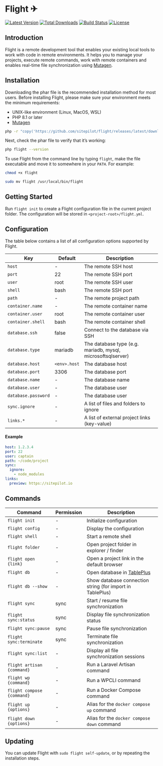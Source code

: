 # Flight ✈

<a href="https://github.com/sitepilot/flight/releases"><img src="https://img.shields.io/github/v/release/sitepilot/flight" alt="Latest Version"></a>
<a href="https://github.com/sitepilot/flight/releases"><img src="https://img.shields.io/github/downloads/sitepilot/flight/total" alt="Total Downloads"></a>
<a href="https://github.com/sitepilot/flight/actions"><img src="https://img.shields.io/github/actions/workflow/status/sitepilot/flight/tests.yml" alt="Build Status"></a>
<a href="https://github.com/sitepilot/flight"><img src="https://img.shields.io/github/license/sitepilot/flight" alt="License"></a>

## Introduction

Flight is a remote development tool that enables your existing local tools to work with code in remote environments. It
helps you to manage your projects, execute remote commands, work with remote containers and enables real-time file
synchronization using [Mutagen](https://mutagen.io).

## Installation

Downloading the phar file is the recommended installation method for most users. Before installing Flight, please make
sure your environment meets the minimum requirements:

* UNIX-like environment (Linux, MacOS, WSL)
* PHP 8.1 or later
* [Mutagen](https://mutagen.io/)

```bash
php -r "copy('https://github.com/sitepilot/flight/releases/latest/download/flight', 'flight');"
```

Next, check the phar file to verify that it’s working:

```bash
php flight --version
```

To use Flight from the command line by typing `flight`, make the file executable and move it to somewhere in
your `PATH`. For example:

```bash
chmod +x flight
```

```bash
sudo mv flight /usr/local/bin/flight
```

## Getting Started

Run `flight init` to create a Flight configuration file in the current project folder. The configuration will be stored
in `<project-root>/flight.yml`.

## Configuration

The table below contains a list of all configuration options supported by Flight.

| Key                 | Default      | Description                                                 |
|---------------------|--------------|-------------------------------------------------------------|
| `host`              | -            | The remote SSH host                                         |
| `port`              | 22           | The remote SSH port                                         |
| `user`              | root         | The remote SSH user                                         |
| `shell`             | bash         | The remote SSH port                                         |
| `path`              | -            | The remote project path                                     | 
| `container.name`    | -            | The remote container name                                   |
| `container.user`    | root         | The remote container user                                   |
| `container.shell`   | bash         | The remote container shell                                  |
| `database.ssh`      | false        | Connect to the database via SSH                             |
| `database.type`     | mariadb      | The database type (e.g. mariadb, mysql, microsoftsqlserver) |
| `database.host`     | `<env>.host` | The database host                                           |
| `database.port`     | 3306         | The database port                                           |
| `database.name`     | -            | The database name                                           |
| `database.user`     | -            | The database user                                           |
| `database.password` | -            | The database user                                           |
| `sync.ignore`       | -            | A list of files and folders to ignore                       |
| `links.*`           | -            | A list of external project links (key-value)                |

#### Example

```yaml
host: 1.2.3.4
port: 22
user: captain
path: ~/code/project
sync:
  ignore:
    - node_modules
links:
  preview: https://sitepilot.io
```

## Commands

| Command                    | Permission | Description                                               |
|----------------------------|------------|-----------------------------------------------------------|
| `flight init`              | -          | Initialize configuration                                  |
| `flight config`            | -          | Display the configuration                                 |
| `flight shell`             | -          | Start a remote shell                                      |
| `flight folder`            | -          | Open project folder in explorer / finder                  |
| `flight open {link}`       | -          | Open a project link in the default browser                |
| `flight db`                | -          | Open database in [TablePlus](https://tableplus.com/)      |
| `flight db --show`         | -          | Show database connection string (for import in TablePlus) |
| `flight sync`              | sync       | Start / resume file synchronization                       |
| `flight sync:status`       | sync       | Display file synchronization status                       |
| `flight sync:pause`        | sync       | Pause file synchronization                                |
| `flight sync:terminate`    | sync       | Terminate file synchronization                            |
| `flight sync:list`         | -          | Display all file synchronization sessions                 |
| `flight artisan {command}` | -          | Run a Laravel Artisan command                             |
| `flight wp {command}`      | -          | Run a WPCLI command                                       |
| `flight compose {command}` | -          | Run a Docker Compose command                              |
| `flight up {options}`      | -          | Alias for the `docker compose up` command                 |
| `flight down {options}`    | -          | Alias for the `docker compose down` command               |

## Updating

You can update Flight with `sudo flight self-update`, or by repeating the installation steps.
